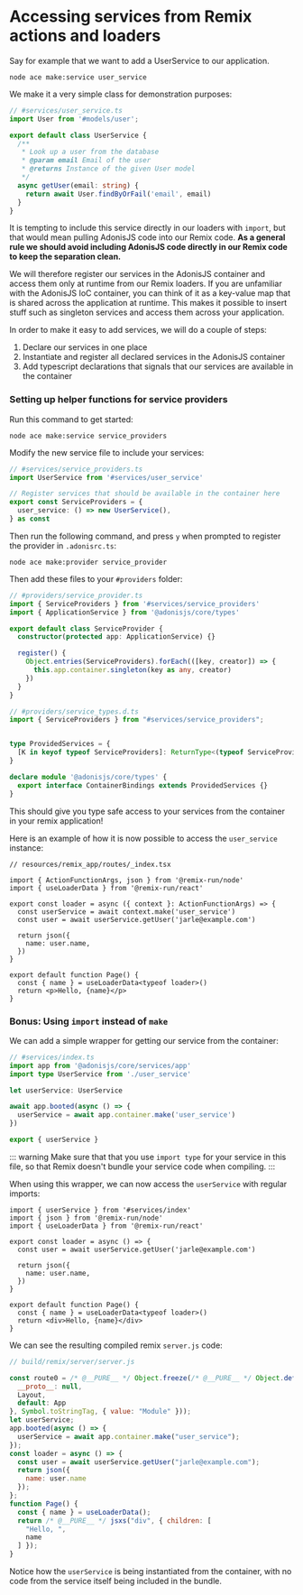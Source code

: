 # Accessing services from Remix actions and loaders

Say for example that we want to add a UserService to our application.

```
node ace make:service user_service
```

We make it a very simple class for demonstration purposes:

```typescript
// #services/user_service.ts
import User from '#models/user';

export default class UserService {
  /**
   * Look up a user from the database
   * @param email Email of the user
   * @returns Instance of the given User model
   */
  async getUser(email: string) {
    return await User.findByOrFail('email', email)
  }
}
```

It is tempting to include this service directly in our loaders with `import`, but that would mean pulling AdonisJS code into our Remix code.
**As a general rule we should avoid including AdonisJS code directly in our Remix code to keep the separation clean.**

We will therefore register our services in the AdonisJS container and access them only at runtime from our Remix loaders.
If you are unfamiliar with the AdonisJS IoC container, you can think of it as a key-value map that is shared across the application at runtime.
This makes it possible to insert stuff such as singleton services and access them across your application.

In order to make it easy to add services, we will do a couple of steps:

1. Declare our services in one place
1. Instantiate and register all declared services in the AdonisJS container
1. Add typescript declarations that signals that our services are available in the container

### Setting up helper functions for service providers

Run this command to get started:

```
node ace make:service service_providers
```

Modify the new service file to include your services:

```typescript
// #services/service_providers.ts
import UserService from '#services/user_service'

// Register services that should be available in the container here
export const ServiceProviders = {
  user_service: () => new UserService(),
} as const
```


Then run the following command, and press `y` when prompted to register the provider in `.adonisrc.ts`:
```
node ace make:provider service_provider
```

Then add these files to your `#providers` folder:

```typescript
// #providers/service_provider.ts
import { ServiceProviders } from '#services/service_providers'
import { ApplicationService } from '@adonisjs/core/types'

export default class ServiceProvider {
  constructor(protected app: ApplicationService) {}

  register() {
    Object.entries(ServiceProviders).forEach(([key, creator]) => {
      this.app.container.singleton(key as any, creator)
    })
  }
}

```

```typescript
// #providers/service_types.d.ts
import { ServiceProviders } from "#services/service_providers";


type ProvidedServices = {
  [K in keyof typeof ServiceProviders]: ReturnType<(typeof ServiceProviders)[K]>
}

declare module '@adonisjs/core/types' {
  export interface ContainerBindings extends ProvidedServices {}
}
```

This should give you type safe access to your services from the container in your remix application!

Here is an example of how it is now possible to access the `user_service` instance:

```tsx
// resources/remix_app/routes/_index.tsx

import { ActionFunctionArgs, json } from '@remix-run/node'
import { useLoaderData } from '@remix-run/react'

export const loader = async ({ context }: ActionFunctionArgs) => {
  const userService = await context.make('user_service')
  const user = await userService.getUser('jarle@example.com')

  return json({
    name: user.name,
  })
}

export default function Page() {
  const { name } = useLoaderData<typeof loader>()
  return <p>Hello, {name}</p>
}

```

### Bonus: Using `import` instead of `make`

We can add a simple wrapper for getting our service from the container:

```typescript
// #services/index.ts
import app from '@adonisjs/core/services/app'
import type UserService from './user_service'

let userService: UserService

await app.booted(async () => {
  userService = await app.container.make('user_service')
})

export { userService }
```


::: warning
Make sure that that you use `import type` for your service in this file, so that Remix doesn't bundle your service code when compiling.
:::

When using this wrapper, we can now access the `userService` with regular imports:

```tsx
import { userService } from '#services/index'
import { json } from '@remix-run/node'
import { useLoaderData } from '@remix-run/react'

export const loader = async () => {
  const user = await userService.getUser('jarle@example.com')

  return json({
    name: user.name,
  })
}

export default function Page() {
  const { name } = useLoaderData<typeof loader>()
  return <div>Hello, {name}</div>
}

```


We can see the resulting compiled remix `server.js` code:
```js
// build/remix/server/server.js

const route0 = /* @__PURE__ */ Object.freeze(/* @__PURE__ */ Object.defineProperty({
  __proto__: null,
  Layout,
  default: App
}, Symbol.toStringTag, { value: "Module" }));
let userService;
app.booted(async () => {
  userService = await app.container.make("user_service");
});
const loader = async () => {
  const user = await userService.getUser("jarle@example.com");
  return json({
    name: user.name
  });
};
function Page() {
  const { name } = useLoaderData();
  return /* @__PURE__ */ jsxs("div", { children: [
    "Hello, ",
    name
  ] });
}

```

Notice how the `userService` is being instantiated from the container, with no code from the service itself being included in the bundle.